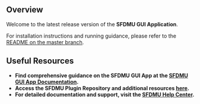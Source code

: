 ## Overview

Welcome to the latest release version of the **SFDMU GUI Application**.

For installation instructions and running guidance, please refer to the [README on the master branch](https://github.com/forcedotcom/SFDX-Data-Move-Utility-Desktop-App?tab=readme-ov-file).

## Useful Resources

- **Find comprehensive guidance on the SFDMU GUI App at the [SFDMU GUI App Documentation](https://help.sfdmu.com/sfdmu-gui-app).**
- **Access the SFDMU Plugin Repository and additional resources [here](https://github.com/forcedotcom/SFDX-Data-Move-Utility).**
- **For detailed documentation and support, visit the [SFDMU Help Center](https://help.sfdmu.com/).**
